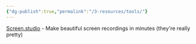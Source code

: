 ```yaml
---
{"dg-publish":true,"permalink":"/3-resources/tools/"}
---
```



[Screen.studio](https://www.screen.studio/) - Make beautiful screen recordings in minutes (they're really pretty)